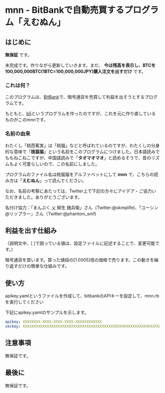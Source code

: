 # mnn - BitBankで自動売買するプログラム「えむぬん」


## はじめに
__無保証__ です。

未完成です。作りながら更新していきます。まだ、 __今は残高を表示し、BTCを100,000,000BTC(1BTC=100,000,000JPY)購入注文を出すだけ__ です。

### これは何？
このプログラムは、[BitBank](https://bitbank.cc/)で、暗号通貨を売買して利益を出そうとするプログラムです。

もともと、[b5](https://github.com/momoandbanana22/b5)というプログラムを作ったのですが、これを元に作り直しているものがこのmnnです。


### 名前の由来
わたくし「桃芭蕉実」は「桃猫」などと呼ばれているのですが、わたくしの分身的な意味で「__桃猫猫__」という名前をこのプログラムにつけました。日本語読みでももねこねこですが、中国語読みで「__タオマオマオ__」と読めるそうで、音のリズムもよく可愛らしいので、この名前にしました。

プログラムのファイル名は桃猫猫をアルファベットにして __mnn__ で、こちらの読み方は「__えむぬん__」って読んでください。

なお、名前の考察にあたっては、Twitter上で下記の方々にアイデア・ご協力いただきました。ありがとうございます。

名付け協力：「まんぷく 乂 柳生 銭兵衛」さん（Twitter:@skmplife)、「ユーシン@リップラー」さん（Twitter:@phantom_smf)


## 利益を出す仕組み
（説明文中、[ ]で囲っている値は、設定ファイルに記述することで、変更可能です。）

暗号通貨を買います。買った値段の[1.0005]倍の価格で売ります。この動きを繰り返すだけの簡単な仕組みです。

## 使い方
apikey.yamlというファイルを作成して、bitbankのAPIキーを設定して、mnn.rbを実行してください

下記にapikey.yamlのサンプルを示します。
~~~yaml
apikey: XXXXXXXX-XXXX-XXXX-XXXX-XXXXXXXXXXXX
seckey: XXXXXXXXXXXXXXXXXXXXXXXXXXXXXXXXXXXXXXXXXXXXXXXXXXXXXXXXXXXXXXXX
~~~

## 注意事項
無保証です。

## 最後に
無保証です。
